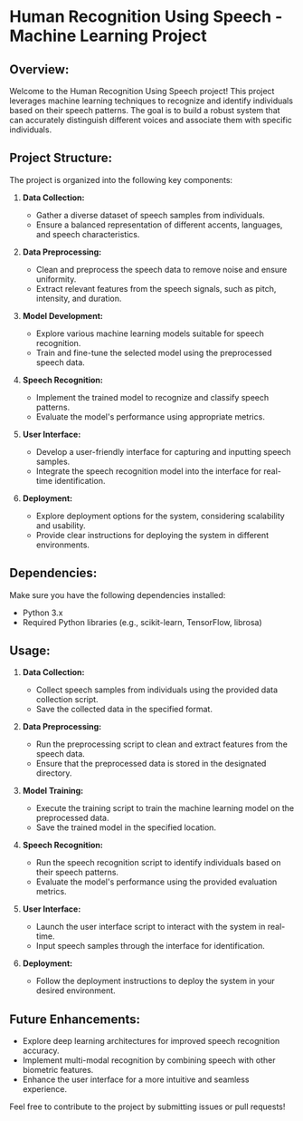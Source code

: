 # Human Recognition Using Speech - Machine Learning Project

## Overview:

Welcome to the Human Recognition Using Speech project! This project leverages machine learning techniques to recognize and identify individuals based on their speech patterns. The goal is to build a robust system that can accurately distinguish different voices and associate them with specific individuals.

## Project Structure:

The project is organized into the following key components:

1. **Data Collection:**
   - Gather a diverse dataset of speech samples from individuals.
   - Ensure a balanced representation of different accents, languages, and speech characteristics.

2. **Data Preprocessing:**
   - Clean and preprocess the speech data to remove noise and ensure uniformity.
   - Extract relevant features from the speech signals, such as pitch, intensity, and duration.

3. **Model Development:**
   - Explore various machine learning models suitable for speech recognition.
   - Train and fine-tune the selected model using the preprocessed speech data.

4. **Speech Recognition:**
   - Implement the trained model to recognize and classify speech patterns.
   - Evaluate the model's performance using appropriate metrics.

5. **User Interface:**
   - Develop a user-friendly interface for capturing and inputting speech samples.
   - Integrate the speech recognition model into the interface for real-time identification.

6. **Deployment:**
   - Explore deployment options for the system, considering scalability and usability.
   - Provide clear instructions for deploying the system in different environments.

## Dependencies:

Make sure you have the following dependencies installed:

- Python 3.x
- Required Python libraries (e.g., scikit-learn, TensorFlow, librosa)

## Usage:

1. **Data Collection:**
   - Collect speech samples from individuals using the provided data collection script.
   - Save the collected data in the specified format.

2. **Data Preprocessing:**
   - Run the preprocessing script to clean and extract features from the speech data.
   - Ensure that the preprocessed data is stored in the designated directory.

3. **Model Training:**
   - Execute the training script to train the machine learning model on the preprocessed data.
   - Save the trained model in the specified location.

4. **Speech Recognition:**
   - Run the speech recognition script to identify individuals based on their speech patterns.
   - Evaluate the model's performance using the provided evaluation metrics.

5. **User Interface:**
   - Launch the user interface script to interact with the system in real-time.
   - Input speech samples through the interface for identification.

6. **Deployment:**
   - Follow the deployment instructions to deploy the system in your desired environment.

## Future Enhancements:

- Explore deep learning architectures for improved speech recognition accuracy.
- Implement multi-modal recognition by combining speech with other biometric features.
- Enhance the user interface for a more intuitive and seamless experience.

Feel free to contribute to the project by submitting issues or pull requests!
